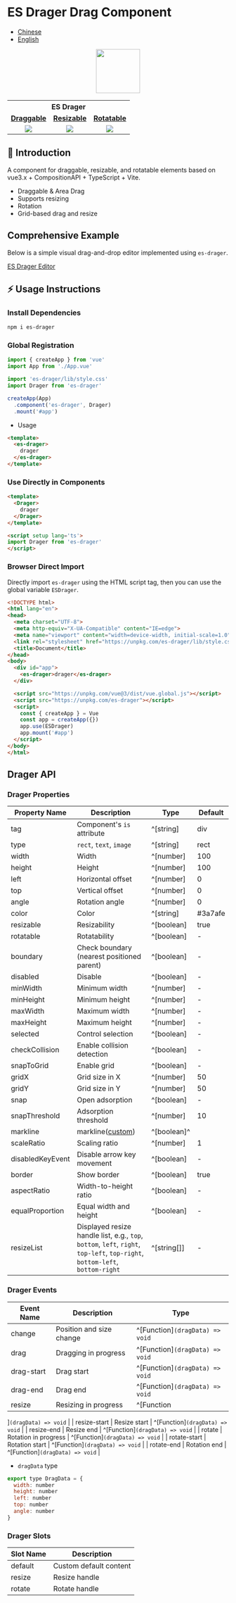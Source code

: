 # ES Drager Drag Component

- [Chinese](https://github.com/vangleer/es-drager)
- [English](https://github.com/vangleer/es-drager/blob/main/README_en.md)

<p align="middle" ><img width="100" src="https://vangleer.github.io/es-drager/logo/logo.png"/></p>

<table width="100%" align="center">
<tr>
<th colspan="4">ES Drager</th>
</tr>
<tr>
<td align="center"><a href="https://vangleer.github.io/es-drager"><strong>Draggable</strong></a></td>
<td align="center"><a href="https://vangleer.github.io/es-drager"><strong>Resizable</strong></a></td>
<td align="center"><a href="https://vangleer.github.io/es-drager"><strong>Rotatable</strong></a></td>
</tr>
<tr>
<td align="center">
<img src="https://vangleer.github.io/es-drager/static/draggable.gif" />
</td>
<td align="center">
<img src="https://vangleer.github.io/es-drager/static/resizable.gif" />
</td>
<td align="center">
<img src="https://vangleer.github.io/es-drager/static/rotatable.gif" />
</td>
</tr>
</table>

## 🌈 Introduction

A component for draggable, resizable, and rotatable elements based on vue3.x + CompositionAPI + TypeScript + Vite.

- Draggable & Area Drag
- Supports resizing
- Rotation
- Grid-based drag and resize

## Comprehensive Example

Below is a simple visual drag-and-drop editor implemented using `es-drager`.

[ES Drager Editor](https://vangleer.github.io/es-drager/#/editor)

## ⚡ Usage Instructions

### Install Dependencies

```bash
npm i es-drager
```

### Global Registration

```typescript
import { createApp } from 'vue'
import App from './App.vue'

import 'es-drager/lib/style.css'
import Drager from 'es-drager'

createApp(App)
  .component('es-drager', Drager)
  .mount('#app')
```

- Usage

```html
<template>
  <es-drager>
    drager
  </es-drager>
</template>

```

### Use Directly in Components

```html
<template>
  <Drager>
    drager
  </Drager>
</template>

<script setup lang='ts'>
import Drager from 'es-drager'
</script>

```

### Browser Direct Import

Directly import `es-drager` using the HTML script tag, then you can use the global variable `ESDrager`.

```html
<!DOCTYPE html>
<html lang="en">
<head>
  <meta charset="UTF-8">
  <meta http-equiv="X-UA-Compatible" content="IE=edge">
  <meta name="viewport" content="width=device-width, initial-scale=1.0">
  <link rel="stylesheet" href="https://unpkg.com/es-drager/lib/style.css">
  <title>Document</title>
</head>
<body>
  <div id="app">
    <es-drager>drager</es-drager>
  </div>

  <script src="https://unpkg.com/vue@3/dist/vue.global.js"></script>
  <script src="https://unpkg.com/es-drager"></script>
  <script>
    const { createApp } = Vue
    const app = createApp({})
    app.use(ESDrager)
    app.mount('#app')
  </script>
</body>
</html>

```

## Drager API

### Drager Properties

| Property Name         | Description               | Type                 | Default |
| --------------------- | ------------------------- | -------------------- | ------- |
| tag                   | Component's `is` attribute | ^[string]            | div     |
| type                   | `rect`, `text`, `image` | ^[string]            | rect     |
| width                 | Width                     | ^[number]            | 100     |
| height                | Height                    | ^[number]            | 100     |
| left                  | Horizontal offset         | ^[number]            | 0       |
| top                   | Vertical offset           | ^[number]            | 0       |
| angle                 | Rotation angle            | ^[number]            | 0       |
| color                 | Color                     | ^[string]            | #3a7afe |
| resizable             | Resizability              | ^[boolean]           | true    |
| rotatable            | Rotatability             | ^[boolean]           | -       |
| boundary              | Check boundary (nearest positioned parent) | ^[boolean] | -     |
| disabled              | Disable                   | ^[boolean]           | -       |
| minWidth              | Minimum width             | ^[number]            | -       |
| minHeight             | Minimum height            | ^[number]            | -       |
| maxWidth              | Maximum width             | ^[number]            | -       |
| maxHeight             | Maximum height            | ^[number]            | -       |
| selected              | Control selection         | ^[boolean]           | -       |
| checkCollision        | Enable collision detection | ^[boolean]          | -       |
| snapToGrid            | Enable grid               | ^[boolean]           | -       |
| gridX                 | Grid size in X            | ^[number]            | 50      |
| gridY                 | Grid size in Y            | ^[number]            | 50      |
| snap | Open adsorption     | ^[boolean]        | -     |
| snapThreshold | Adsorption threshold     | ^[number]        | 10     |
| markline | markline([custom](https://vangleer.github.io/es-drager/#/markline))     | ^[boolean]^
| scaleRatio            | Scaling ratio             | ^[number]            | 1       |
| disabledKeyEvent      | Disable arrow key movement | ^[boolean]         | -       |
| border                | Show border               | ^[boolean]           | true    |
| aspectRatio           | Width-to-height ratio     | ^[boolean]           | -       |
| equalProportion       | Equal width and height    | ^[boolean]           | -       |
| resizeList            | Displayed resize handle list, e.g., `top`, `bottom`, `left`, `right`, `top-left`, `top-right`, `bottom-left`, `bottom-right` | ^[string[]] | - |

### Drager Events

| Event Name       | Description             | Type                                  |
| ---------------- | ----------------------- | ------------------------------------- |
| change           | Position and size change | ^[Function]`(dragData) => void`      |
| drag             | Dragging in progress    | ^[Function]`(dragData) => void`      |
| drag-start       | Drag start              | ^[Function]`(dragData) => void`      |
| drag-end         | Drag end                | ^[Function]`(dragData) => void`      |
| resize           | Resizing in progress    | ^[Function

]`(dragData) => void`      |
| resize-start     | Resize start            | ^[Function]`(dragData) => void`      |
| resize-end       | Resize end              | ^[Function]`(dragData) => void`      |
| rotate           | Rotation in progress    | ^[Function]`(dragData) => void`      |
| rotate-start     | Rotation start          | ^[Function]`(dragData) => void`      |
| rotate-end       | Rotation end            | ^[Function]`(dragData) => void`      |

- `dragData` type

```javascript
export type DragData = {
  width: number
  height: number
  left: number
  top: number
  angle: number
}
```


### Drager Slots

| Slot Name | Description              |
| --------- | ------------------------ |
| default   | Custom default content   |
| resize    | Resize handle            |
| rotate    | Rotate handle            |
